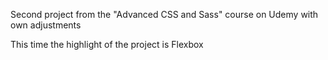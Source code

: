 Second project from the "Advanced CSS and Sass" course on Udemy with own adjustments

This time the highlight of the project is Flexbox
